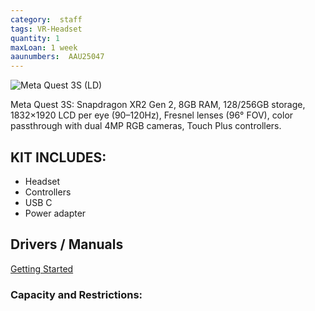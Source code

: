 ```yaml
---
category:  staff
tags: VR-Headset
quantity: 1
maxLoan: 1 week
aaunumbers:  AAU25047
---
```

![Meta Quest 3S (LD)](https://www.uploadvr.com/content/images/size/w1200/2024/09/Quest-3S-UploadVR-hero.png)

Meta Quest 3S: Snapdragon XR2 Gen 2, 8GB RAM, 128/256GB storage, 1832×1920 LCD per eye (90–120Hz), Fresnel lenses (96° FOV), color passthrough with dual 4MP RGB cameras, Touch Plus controllers.
## KIT INCLUDES:
-  Headset  
-  Controllers  
-  USB C  
-  Power adapter

## Drivers / Manuals
[Getting Started](https://www.meta.com/en-gb/help/quest/1274013607104018/)



### Capacity and Restrictions:
